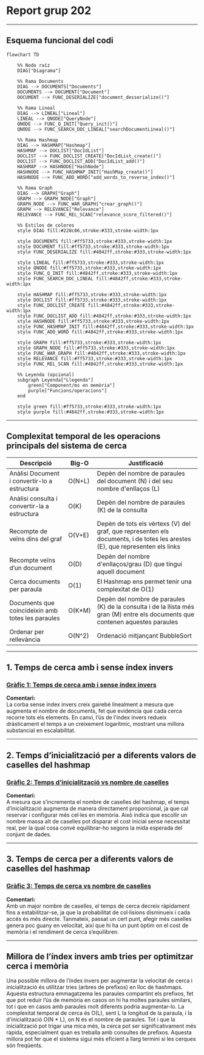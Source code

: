 # Report grup 202

---

## Esquema funcional del codi

```mermaid
flowchart TD

    %% Nodo raíz
    DIAG["Diagrama"] 

    %% Rama Documents
    DIAG --> DOCUMENTS["Documents"]
    DOCUMENTS --> DOCUMENT["Document"]
    DOCUMENT --> FUNC_DESERIALIZE["document_desserialize()"]

    %% Rama Lineal
    DIAG --> LINEAL["Lineal"]
    LINEAL --> QNODE["QueryNode"]
    QNODE --> FUNC_Q_INIT["Query_init()"]
    QNODE --> FUNC_SEARCH_DOC_LINEAL["searchDocumentLineal()"]

    %% Rama Hashmap
    DIAG --> HASHMAP["Hashmap"]
    HASHMAP --> DOCLIST["DocIdList"]
    DOCLIST --> FUNC_DOCLIST_CREATE["DocIdList_create()"]
    DOCLIST --> FUNC_DOCLIST_ADD["DocIdList_add()"]
    HASHMAP --> HASHNODE["HashNode"]
    HASHNODE --> FUNC_HASHMAP_INIT["HashMap_create()"]
    HASHNODE --> FUNC_ADD_WORD["add_words_to_reverse_index()"]

    %% Rama Graph
    DIAG --> GRAPH["Graph"]
    GRAPH --> GRAPH_NODE["Graph"]
    GRAPH_NODE --> FUNC_WAR_GRAPH["crear_graph()"]
    GRAPH --> RELEVANCE["Relevance"]
    RELEVANCE --> FUNC_REL_SCAN["relevance_score_filtered()"]

    %% Estilos de colores
    style DIAG fill:#228c06,stroke:#333,stroke-width:1px

    style DOCUMENTS fill:#ff5733,stroke:#333,stroke-width:1px
    style DOCUMENT fill:#ff5733,stroke:#333,stroke-width:1px
    style FUNC_DESERIALIZE fill:#4842ff,stroke:#333,stroke-width:1px

    style LINEAL fill:#ff5733,stroke:#333,stroke-width:1px
    style QNODE fill:#ff5733,stroke:#333,stroke-width:1px
    style FUNC_Q_INIT fill:#4842ff,stroke:#333,stroke-width:1px
    style FUNC_SEARCH_DOC_LINEAL fill:#4842ff,stroke:#333,stroke-width:1px

    style HASHMAP fill:#ff5733,stroke:#333,stroke-width:1px
    style DOCLIST fill:#ff5733,stroke:#333,stroke-width:1px
    style FUNC_DOCLIST_CREATE fill:#4842ff,stroke:#333,stroke-width:1px
    style FUNC_DOCLIST_ADD fill:#4842ff,stroke:#333,stroke-width:1px
    style HASHNODE fill:#ff5733,stroke:#333,stroke-width:1px
    style FUNC_HASHMAP_INIT fill:#4842ff,stroke:#333,stroke-width:1px
    style FUNC_ADD_WORD fill:#4842ff,stroke:#333,stroke-width:1px

    style GRAPH fill:#ff5733,stroke:#333,stroke-width:1px
    style GRAPH_NODE fill:#ff5733,stroke:#333,stroke-width:1px
    style FUNC_WAR_GRAPH fill:#4842ff,stroke:#333,stroke-width:1px
    style RELEVANCE fill:#ff5733,stroke:#333,stroke-width:1px
    style FUNC_REL_SCAN fill:#4842ff,stroke:#333,stroke-width:1px

    %% Leyenda (opcional)
    subgraph Leyenda["Llegenda"]
        green["Component/ms en memòria"] 
        purple["Funcions/operacions"]
    end

    style green fill:#ff5733,stroke:#333,stroke-width:1px
    style purple fill:#4842ff,stroke:#333,stroke-width:1px
```

---

## Complexitat temporal de les operacions principals del sistema de cerca

| Descripció                                        | Big-O     | Justificació                         |
| ------------------------------------------------- | --------- | ------------------------------------ |
| Anàlisi Document i convertir-lo a estructura      | O(N+L)    | Depèn del nombre de paraules del document (N) i del seu nombre d'enllaços (L)                |
| Anàlisi consulta i convertir-la a estructura      | O(K)      | Depèn del nombre de paraules (K) de la consulta                   |
| Recompte de veïns dins del graf                   | O(V+E)    | Depèn de tots els vèrtexs (V) del graf, que representen els documents, i de totes les arestes (E), que representen els links             |
| Recompte veïns d’un document                      | O(D)      | Depèn del nombre d'enllaços/grau (D) que tingui aquell document              |
| Cerca documents per paraula                       | O(1)      | El Hashmap ens permet tenir una complexitat de O(1)                        |
| Documents que coincideixin amb totes les paraules | O(K*M)    | Depèn del nombre de paraules (K) de la consulta i de la llista més gran (M) entre els documents que contenen aquestes paraules|
| Ordenar per rellevància                           | O(N^2) | Ordenació mitjançant BubbleSort     |

---

## 1. Temps de cerca amb i sense índex invers

### [Gràfic 1: Temps de cerca amb i sense índex invers](https://drive.google.com/file/d/1763U6HoVCoyNuLrC_LdDi5B9crxaqGeW/view?usp=sharing)

**Comentari:**  
La corba sense índex invers creix gairebé linealment a mesura que augmenta el nombre de documents, fet que evidencia que cada cerca recorre tots els elements. En canvi, l’ús de l’índex invers redueix dràsticament el temps a un creixement logarítmic, mostrant una millora substancial en escalabilitat.

---

## 2. Temps d’inicialització per a diferents valors de caselles del hashmap

### [Gràfic 2: Temps d’inicialització vs nombre de caselles](https://drive.google.com/file/d/1Uq0PIfA-WeEWsmrK-0fmspIkbj63-k9m/view?usp=sharing)

**Comentari:**  
A mesura que s’incrementa el nombre de caselles del hashmap, el temps d’inicialització augmenta de manera directament proporcional, ja que cal reservar i configurar més cel·les en memòria. Això indica que escollir un nombre massa alt de caselles pot disparar el cost inicial sense necessitat real, per la qual cosa convé equilibrar-ho segons la mida esperada del conjunt de dades.

---

## 3. Temps de cerca per a diferents valors de caselles del hashmap

### [Gràfic 3: Temps de cerca vs nombre de caselles](https://drive.google.com/file/d/14n6KzVUOCBCzH5dWsj4btb2T-Sks2eVh/view?usp=sharing)

**Comentari:**  
Amb un major nombre de caselles, el temps de cerca decreix ràpidament fins a estabilitzar-se, ja que la probabilitat de col·lisions disminueix i cada accés és més directe. Tanmateix, passat un cert punt, afegir més caselles genera poc guany en velocitat, així que hi ha un punt òptim on el cost de memòria i el rendiment de cerca s’equilibren.

---

## Millora de l’índex invers amb tries per optimitzar cerca i memòria

Una possible millora de l’índex invers per augmentar la velocitat de cerca i inicialització és utilitzar tries (arbres de prefixos) en lloc de hashmaps. Aquesta estructura emmagatzema les paraules compartint els prefixos, fet que pot reduir l’ús de memòria en casos on hi ha moltes paraules similars, tot i que en casos amb paraules molt diferents podria augmentar-lo. La complexitat temporal de cerca és O(L), sent L la longitud de la paraula, i la d'inicialització O(N * L), on N és el nombre de paraules. Tot i que la inicialització pot trigar una mica més, la cerca pot ser significativament més ràpida, especialment quan es treballa amb consultes de prefixos. Aquesta millora pot fer que el sistema sigui més eficient a llarg termini si les cerques són freqüents.